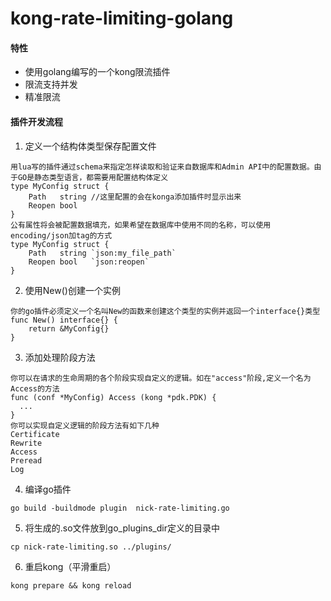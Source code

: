 # kong-rate-limiting-golang

#### 特性
- 使用golang编写的一个kong限流插件
- 限流支持并发
- 精准限流

#### 插件开发流程
1. 定义一个结构体类型保存配置文件
```
用lua写的插件通过schema来指定怎样读取和验证来自数据库和Admin API中的配置数据。由于GO是静态类型语言，都需要用配置结构体定义
type MyConfig struct {
    Path   string //这里配置的会在konga添加插件时显示出来
    Reopen bool
}
公有属性将会被配置数据填充，如果希望在数据库中使用不同的名称，可以使用encoding/json加tag的方式
type MyConfig struct {
    Path   string `json:my_file_path`
    Reopen bool   `json:reopen`
}
```
2. 使用New()创建一个实例
```
你的go插件必须定义一个名叫New的函数来创建这个类型的实例并返回一个interface{}类型
func New() interface{} {
    return &MyConfig{}
}
```
3. 添加处理阶段方法
```
你可以在请求的生命周期的各个阶段实现自定义的逻辑。如在"access"阶段,定义一个名为Access的方法
func (conf *MyConfig) Access (kong *pdk.PDK) {
  ...
}
你可以实现自定义逻辑的阶段方法有如下几种
Certificate
Rewrite
Access
Preread
Log
```
4. 编译go插件
```
go build -buildmode plugin  nick-rate-limiting.go
```
5. 将生成的.so文件放到go_plugins_dir定义的目录中
```.env
cp nick-rate-limiting.so ../plugins/
```
6. 重启kong（平滑重启）
```
kong prepare && kong reload
```
